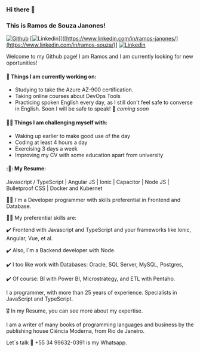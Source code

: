 ### Hi there 👋 
### This is Ramos de Souza Janones!

[![Github](https://img.shields.io/badge/-Github-000?style=flat&logo=Github&logoColor=white)](https://github.com/RamosJSouza/)
[![Linkedin](https://img.shields.io/badge/-LinkedIn-blue?style=flat&logo=Linkedin&logoColor=white)][([https://www.linkedin.com/in/ramos-janones/](https://www.linkedin.com/in/ramos-souza/)]
[![Linkedin](https://img.shields.io/twitter/follow/ramosinfo?style=social)](https://twitter.com/Ramosinfo)

Welcome to my Github page! I am Ramos and I am currently looking for new oportunities!  

<!--<img align="right" alt="img" src="https://github.com/FernandoRoldan93/FernandoRoldan93/blob/master/cover_image.jpg" width="50%" height="auto" />

-->


#### 🌱 Things I am currently working on: 
- Studying to take the Azure AZ-900 certification.
- Taking online courses about DevOps Tools 
- Practicing spoken English every day, as I still don't feel safe to converse in English. Soon I will be safe to speak! 🚀 *coming soon*

#### 💪🏻 Things I am challenging myself with:
- Waking up earlier to make good use of the day
- Coding at least 4 hours a day
- Exercising 3 days a week
- Improving my CV with some education apart from university

#### :🎯: My Resume:
Javascript / TypeScript | Angular JS | Ionic | Capacitor | Node JS | Bulletproof CSS | Docker and Kubernet

👨‍💻 I´m a Developer programmer with skills preferential in Frontend and Database.

🤹🏿 My preferential skills are: 

✔️ Frontend with Javascript and TypeScript and your frameworks like Ionic, Angular, Vue, et al.

✔️ Also, I´m a Backend developer with Node.

✔️ I too like work with Databases: Oracle, SQL Server, MySQL, Postgres, 

✔️ Of course: BI with Power BI, Microstrategy, and ETL with Pentaho.

I a programmer, with more than 25 years of experience. Specialists in JavaScript and TypeScript.

🎖️ In my Resume, you can see more about my expertise.
 
I am a writer of many books of programming languages and business by the publishing house Ciência Moderna, from Rio de Janeiro.

Let´s talk 💬 +55 34 99632-0391 is my Whatsapp.
